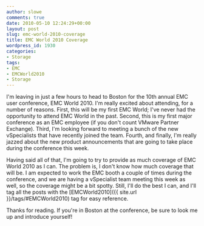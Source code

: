 ```yaml
---
author: slowe
comments: true
date: 2010-05-10 12:24:29+00:00
layout: post
slug: emc-world-2010-coverage
title: EMC World 2010 Coverage
wordpress_id: 1930
categories:
- Storage
tags:
- EMC
- EMCWorld2010
- Storage
---
```


I'm leaving in just a few hours to head to Boston for the 10th annual EMC user conference, EMC World 2010. I'm really excited about attending, for a number of reasons. First, this will be my first EMC World; I've never had the opportunity to attend EMC World in the past. Second, this is my first major conference as an EMC employee (if you don't count VMware Partner Exchange). Third, I'm looking forward to meeting a bunch of the new vSpecialists that have recently joined the team. Fourth, and finally, I'm really jazzed about the new product announcements that are going to take place during the conference this week.

Having said all of that, I'm going to try to provide as much coverage of EMC World 2010 as I can. The problem is, I don't know how much coverage that will be. I am expected to work the EMC booth a couple of times during the conference, and we are having a vSpecialist team meeting this week as well, so the coverage might be a bit spotty. Still, I'll do the best I can, and I'll tag all the posts with the [EMCWorld2010]({{ site.url }}/tags/#EMCWorld2010) tag for easy reference.

Thanks for reading. If you're in Boston at the conference, be sure to look me up and introduce yourself!
